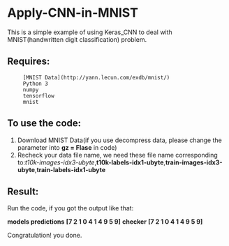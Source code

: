 # Apply-CNN-in-MNIST
This is a simple example of using Keras_CNN to deal with MNIST(handwritten digit classification) problem.

## Requires: 
         [MNIST Data](http://yann.lecun.com/exdb/mnist/)
         Python 3
         numpy
         tensorflow
         mnist
         
## To use the code:

1. Download MNIST Data(if you use decompress data, please change the parameter into **gz = Flase** in code)
2. Recheck your data file name, we need these file name corresponding to:*t10k-images-idx3-ubyte*,**t10k-labels-idx1-ubyte**,**train-images-idx3-ubyte**,**train-labels-idx1-ubyte**

## Result:

Run the code, if you got the output like that:

**models predictions**
**[7 2 1 0 4 1 4 9 5 9]**
**checker**
**[7 2 1 0 4 1 4 9 5 9]**

Congratulation! you done.


         

